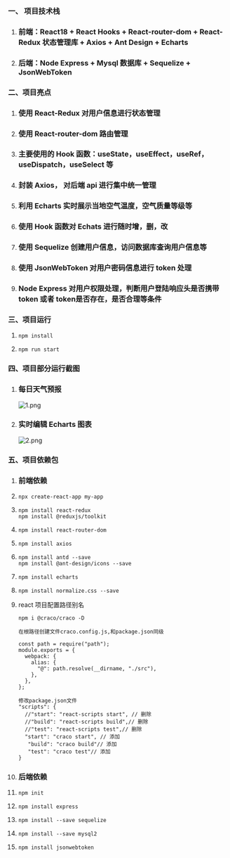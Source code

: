 ### 一、 项目技术栈

1. ### 前端：React18 + React Hooks + React-router-dom + React-Redux 状态管理库 + Axios + Ant Design + Echarts

2. ### 后端：Node Express + Mysql 数据库 + Sequelize + JsonWebToken 

### 二、项目亮点

1. ### 使用 React-Redux 对用户信息进行状态管理

2. ### 使用 React-router-dom 路由管理

2. ### 主要使用的 Hook 函数：useState，useEffect，useRef，useDispatch，useSelect 等

3. ### 封装 Axios， 对后端 api 进行集中统一管理

4. ### 利用 Echarts 实时展示当地空气温度，空气质量等级等

5. ### 使用  Hook 函数对 Echats 进行随时增，删，改

6. ### 使用 Sequelize 创建用户信息，访问数据库查询用户信息等

7. ### 使用 JsonWebToken 对用户密码信息进行 token 处理

7. ### Node Express 对用户权限处理，判断用户登陆响应头是否携带 token 或者 token是否存在，是否合理等条件

### 三、项目运行

1. ```shell
   npm install
   ```

2. ```shell
   npm run start
   ```

### 四、项目部分运行截图

1. ### 每日天气预报

   ![1.png](https://img2.imgtp.com/2024/03/20/u38NLtDF.png)

2. ### 实时编辑 Echarts 图表

   ![2.png](https://img2.imgtp.com/2024/03/20/QX396VAk.png)

### 五、项目依赖包

1. ### 前端依赖

1. ``` shell 
   npx create-react-app my-app 
   ```

2. ```shell
   npm install react-redux
   npm install @reduxjs/toolkit
   ```

3. ```shell
   npm install react-router-dom
   ```

4. ```shell
   npm install axios
   ```

5. ```shell
   npm install antd --save
   npm install @ant-design/icons --save
   ```

7. ```shell
   npm install echarts
   ```

8. ```shell
   npm install normalize.css --save
   ```

9. react 项目配置路径别名

   ```shell
   npm i @craco/craco -D
   
   在根路径创建文件craco.config.js,和package.json同级
   
   const path = require("path");
   module.exports = {
     webpack: {
       alias: {
         "@": path.resolve(__dirname, "./src"),
       },
     },
   };
   
   修改package.json文件
   "scripts": {
     //"start": "react-scripts start", // 删除
     //"build": "react-scripts build",// 删除
     //"test": "react-scripts test",// 删除
     "start": "craco start", // 添加
      "build": "craco build"// 添加
      "test": "craco test"// 添加
   }
   ```

1. ### 后端依赖

1. ```shell
   npm init
   ```

2. ```shell
   npm install express
   ```

3. ```shell
   npm install --save sequelize 
   ```

4. ```shell
   npm install --save mysql2
   ```

5. ```shell
   npm install jsonwebtoken
   ```

   
